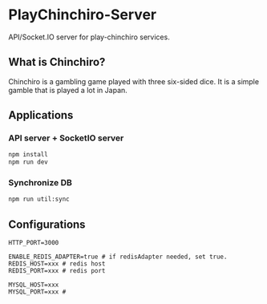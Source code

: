 # PlayChinchiro-Server
API/Socket.IO server for play-chinchiro services.

## What is Chinchiro?
Chinchiro is a gambling game played with three six-sided dice. It is a simple gamble that is played a lot in Japan.

## Applications

### API server + SocketIO server
```bash
npm install
npm run dev
```

### Synchronize DB
```bash
npm run util:sync
```

## Configurations
```
HTTP_PORT=3000

ENABLE_REDIS_ADAPTER=true # if redisAdapter needed, set true.
REDIS_HOST=xxx # redis host
REDIS_PORT=xxx # redis port

MYSQL_HOST=xxx
MYSQL_PORT=xxx # 
```